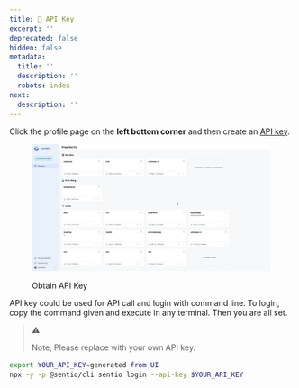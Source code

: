 ```yaml
---
title: 🔑 API Key
excerpt: ''
deprecated: false
hidden: false
metadata:
  title: ''
  description: ''
  robots: index
next:
  description: ''
---
```

Click the profile page on the **left bottom corner** and then create an [API key](https://app.sentio.xyz/profile/apikeys).

<figure>
  <img src="https://raw.githubusercontent.com/sentioxyz/docs/main/.gitbook/assets/apikey.gif" alt="" />
  <figcaption>
    <p>Obtain API Key</p>
  </figcaption>
</figure>

API key could be used for API call and login with command line. To login, copy the command given and execute in any terminal. Then you are all set.

> ⚠️
>
> Note, Please replace with your own API key.

```bash
export YOUR_API_KEY=generated from UI
npx -y -p @sentio/cli sentio login --api-key $YOUR_API_KEY
```
